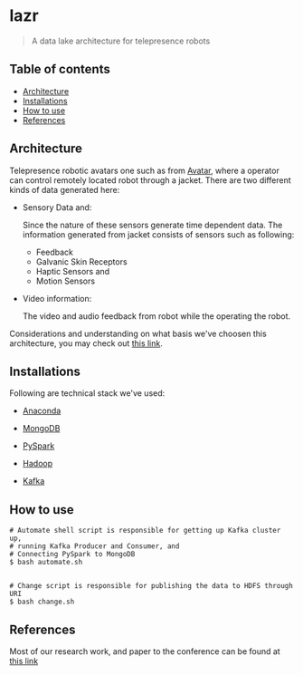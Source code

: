# lazr
> A data lake architecture for telepresence robots

## Table of contents

- [Architecture](#architecture)
- [Installations](#installations)
- [How to use](#how-to-use)
- [References](#references)

## Architecture

Telepresence robotic avatars one such as from [Avatar](https://g.co/kgs/KfuJ42), where a operator can control remotely located robot through a jacket. There are two different kinds of data generated here:

- Sensory Data and:
  
  Since the nature of these sensors generate time dependent data. The information generated from jacket consists of sensors such as following:

  * Feedback
  * Galvanic Skin Receptors
  * Haptic Sensors and 
  * Motion Sensors


- Video information:

  The video and audio feedback from robot while the operating the robot.

Considerations and understanding on what basis we've choosen this architecture, you may check out [this link](https://docs.google.com/document/d/1Q2nAtQ_UcUGdLwagbxyHWk7RiwRFSflorGsx32z_9mc/edit?usp=sharing).


## Installations

Following are technical stack we've used:

- [Anaconda](https://docs.google.com/document/d/1j_7M_d7pD1tuuEVWgVmpW8lwZ1VxH1-cF8JhZJWO3Ac/edit?usp=sharing)

- [MongoDB](https://docs.google.com/document/d/1R6Zv9BGfJY_acG323mk71RC7DlkifUg9R2NWBgvk8e8/edit?usp=sharing)

- [PySpark](https://docs.google.com/document/d/1MJl3Hi3cOmC5VgVG0qfSsF11LPbk68vii-gOKOMeYxg/edit?usp=sharing)

- [Hadoop](https://docs.google.com/document/d/1lyAd5bzZWu_nRXTS0wU0KZG-USIep5SkxOaBhLVtX5s/edit?usp=sharing)

- [Kafka](https://github.com/ATR-Lab/getting-started-kafka#installation)


## How to use

```
# Automate shell script is responsible for getting up Kafka cluster up, 
# running Kafka Producer and Consumer, and
# Connecting PySpark to MongoDB
$ bash automate.sh


# Change script is responsible for publishing the data to HDFS through URI
$ bash change.sh

```
## References

Most of our research work, and paper to the conference can be found at [this link](https://drive.google.com/drive/folders/1a5XjoFfzhZc9G6i56oRI0OSRx6_oP6CX?usp=sharing)







